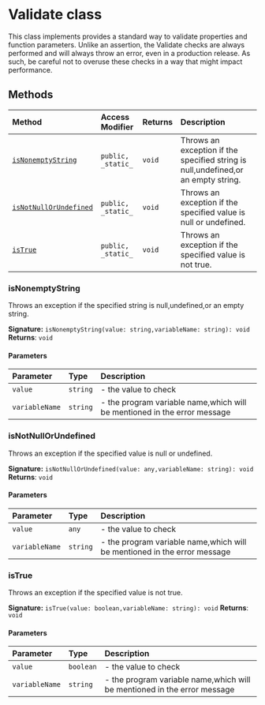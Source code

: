 # Validate class





This class implements provides a standard way to validate properties and function parameters. 
Unlike an assertion, the Validate checks are always performed and will always throw an error, 
even in a production release. As such, be careful not to overuse these checks in a way 
that might impact performance.






## Methods

| Method	   | Access Modifier | Returns	| Description|
|:-------------|:----|:-------|:-----------|
|[`isNonemptyString`](#isnonemptystring)     | `public, _static_` | `void` | Throws an exception if the specified string is null,undefined,or an empty string. |
|[`isNotNullOrUndefined`](#isnotnullorundefined)     | `public, _static_` | `void` | Throws an exception if the specified value is null or undefined. |
|[`isTrue`](#istrue)     | `public, _static_` | `void` | Throws an exception if the specified value is not true. |





### isNonemptyString

Throws an exception if the specified string is null,undefined,or an empty string.

**Signature:** `isNonemptyString(value: string,variableName: string): void`
**Returns**: `void`


#### Parameters


| Parameter	   | Type    | Description |
|:-------------|:---------------|:------------|
| `value`    | `string` | - the value to check |
| `variableName`    | `string` | - the program variable name,which will be mentioned in the error message |


### isNotNullOrUndefined

Throws an exception if the specified value is null or undefined.

**Signature:** `isNotNullOrUndefined(value: any,variableName: string): void`
**Returns**: `void`


#### Parameters


| Parameter	   | Type    | Description |
|:-------------|:---------------|:------------|
| `value`    | `any` | - the value to check |
| `variableName`    | `string` | - the program variable name,which will be mentioned in the error message |


### isTrue

Throws an exception if the specified value is not true.

**Signature:** `isTrue(value: boolean,variableName: string): void`
**Returns**: `void`


#### Parameters


| Parameter	   | Type    | Description |
|:-------------|:---------------|:------------|
| `value`    | `boolean` | - the value to check |
| `variableName`    | `string` | - the program variable name,which will be mentioned in the error message |


